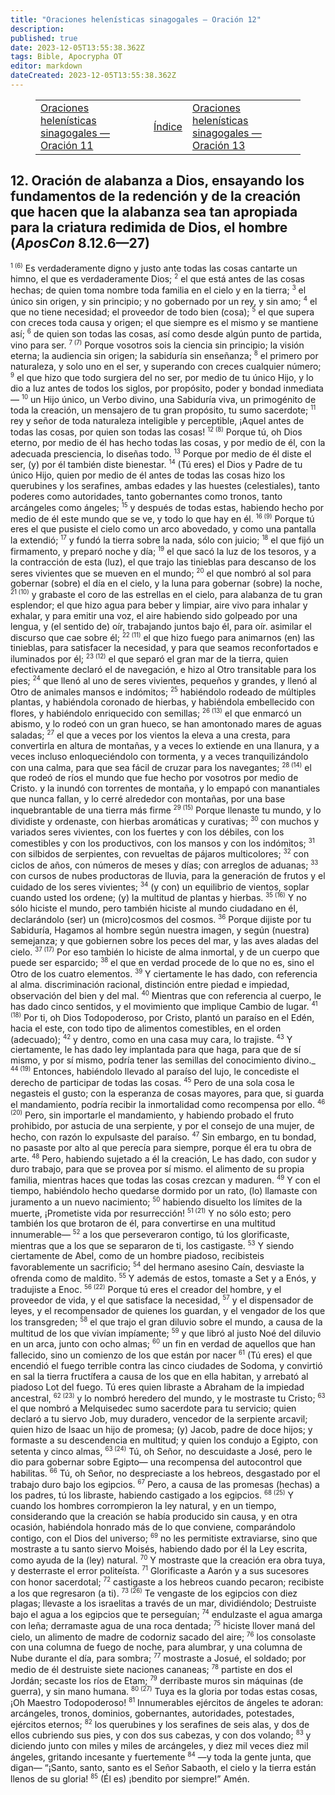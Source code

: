```yaml
---
title: "Oraciones helenísticas sinagogales — Oración 12"
description: 
published: true
date: 2023-12-05T13:55:38.362Z
tags: Bible, Apocrypha OT
editor: markdown
dateCreated: 2023-12-05T13:55:38.362Z
---
```


<figure class="table chapter-navigator">
  <table>
    <tbody>
      <tr>
        <td>
        <a href="/es/Bible/Hellenistic_Synagogal_Prayers/11">
          <span class="mdi mdi-arrow-left-drop-circle"></span><span class="pl-2">Oraciones helenísticas sinagogales — Oración 11</span>
        </a>
        </td>
        <td>
        <a href="/es/Bible/Hellenistic_Synagogal_Prayers#índice">
          <span class="mdi mdi-book-open-variant"></span><span class="pl-2">Índice</span>
        </a>
        </td>
        <td>
        <a href="/es/Bible/Hellenistic_Synagogal_Prayers/13">
          <span class="pr-2">Oraciones helenísticas sinagogales — Oración 13</span><span class="mdi mdi-arrow-right-drop-circle"></span>
        </a>
        </td>
      </tr>
    </tbody>
  </table>
</figure>

## 12. Oración de alabanza a Dios, ensayando los fundamentos de la redención y de la creación que hacen que la alabanza sea tan apropiada para la criatura redimida de Dios, el hombre (_AposCon_ 8.12.6—27)

<span id="v1"><sup><small>1 (6)</small></sup></span>  Es verdaderamente digno y justo ante todas las cosas cantarte un himno,
el que es verdaderamente Dios;
<span id="v2"><sup><small>2</small></sup></span>  el que está antes de las cosas hechas;
de quien toma nombre toda familia en el cielo y en la tierra;
<span id="v3"><sup><small>3</small></sup></span>  el único sin origen, y sin principio;
y no gobernado por un rey, y sin amo;
<span id="v4"><sup><small>4</small></sup></span>  el que no tiene necesidad;
el proveedor de todo bien (cosa);
<span id="v5"><sup><small>5</small></sup></span>  el que supera con creces toda causa y origen;
el que siempre es el mismo y se mantiene así;
<span id="v6"><sup><small>6</small></sup></span>  de quien son todas las cosas,
así como desde algún punto de partida, vino para ser.
<span id="v7"><sup><small>7 (7)</small></sup></span>  Porque vosotros sois la ciencia sin principio;
la visión eterna;
la audiencia sin origen;
la sabiduría sin enseñanza;
<span id="v8"><sup><small>8</small></sup></span>  el primero por naturaleza,
y solo uno en el ser,
y superando con creces cualquier número;
<span id="v9"><sup><small>9</small></sup></span>  el que hizo que todo surgiera del no ser, por medio de tu único Hijo,
y lo dio a luz antes de todos los siglos,
por propósito, poder y bondad inmediata—
<span id="v10"><sup><small>10</small></sup></span>  un Hijo único, un Verbo divino, una Sabiduría viva,
un primogénito de toda la creación,
un mensajero de tu gran propósito,
tu sumo sacerdote;
<span id="v11"><sup><small>11</small></sup></span>  rey y señor de toda naturaleza inteligible y perceptible,
¡Aquel antes de todas las cosas, por quien son todas las cosas!
<span id="v12"><sup><small>12 (8)</small></sup></span>  Porque tú, oh Dios eterno, por medio de él has hecho todas las cosas,
y por medio de él, con la adecuada presciencia, lo diseñas todo.
<span id="v13"><sup><small>13</small></sup></span>  Porque por medio de él diste el ser,
(y) por él también diste bienestar.
<span id="v14"><sup><small>14</small></sup></span> (Tú eres) el Dios y Padre de tu único Hijo,
quien por medio de él antes de todas las cosas hizo los querubines y los serafines,
ambas edades y las huestes (celestiales),
tanto poderes como autoridades,
tanto gobernantes como tronos,
tanto arcángeles como ángeles;
<span id="v15"><sup><small>15</small></sup></span>  y después de todas estas, habiendo hecho por medio de él este mundo que se ve, y todo lo que hay en él.
<span id="v16"><sup><small>16 (9)</small></sup></span>  Porque tú eres el que pusiste el cielo como un arco abovedado,
y como una pantalla la extendió;
<span id="v17"><sup><small>17</small></sup></span>  y fundó la tierra sobre la nada, sólo con juicio;
<span id="v18"><sup><small>18</small></sup></span>  el que fijó un firmamento, y preparó noche y día;
<span id="v19"><sup><small>19</small></sup></span>  el que sacó la luz de los tesoros, y a la contracción de esta (luz),
el que trajo las tinieblas para descanso de los seres vivientes que se mueven en el mundo;
<span id="v20"><sup><small>20</small></sup></span>  el que nombró al sol para gobernar (sobre) el día en el cielo,
y la luna para gobernar (sobre) la noche,
<span id="v21"><sup><small>21 (10)</small></sup></span>  y grabaste el coro de las estrellas en el cielo, para alabanza de tu gran esplendor;
el que hizo agua para beber y limpiar,
aire vivo para inhalar y exhalar,
y para emitir una voz,
el aire habiendo sido golpeado por una lengua,
y (el sentido de) oír, trabajando juntos bajo él, para oír.
asimilar el discurso que cae sobre él;
<span id="v22"><sup><small>22 (11)</small></sup></span>  el que hizo fuego para animarnos (en) las tinieblas,
para satisfacer la necesidad,
y para que seamos reconfortados e iluminados por él;
<span id="v23"><sup><small>23 (12)</small></sup></span>  el que separó el gran mar de la tierra,
quien efectivamente declaró el de navegación,
e hizo al Otro transitable para los pies;
<span id="v24"><sup><small>24</small></sup></span>  que llenó al uno de seres vivientes, pequeños y grandes,
y llenó al Otro de animales mansos e indómitos;
<span id="v25"><sup><small>25</small></sup></span>  habiéndolo rodeado de múltiples plantas,
y habiéndola coronado de hierbas,
y habiéndola embellecido con flores,
y habiéndolo enriquecido con semillas;
<span id="v26"><sup><small>26 (13)</small></sup></span>  el que enmarcó un abismo,
y lo rodeó con un gran hueco,
se han amontonado mares de aguas saladas;
<span id="v27"><sup><small>27</small></sup></span>  el que a veces por los vientos la eleva a una cresta, para convertirla en altura de montañas,
y a veces lo extiende en una llanura,
y a veces incluso enloqueciéndolo con tormenta,
y a veces tranquilizándolo con una calma,
para que sea fácil de cruzar para los navegantes;
<span id="v28"><sup><small>28 (14)</small></sup></span>  el que rodeó de ríos el mundo
que fue hecho por vosotros por medio de Cristo.
y la inundó con torrentes de montaña,
y lo empapó con manantiales que nunca fallan,
y lo cerré alrededor con montañas,
por una base inquebrantable de una tierra más firme
<span id="v29"><sup><small>29 (15)</small></sup></span>  Porque llenaste tu mundo, y lo dividiste y ordenaste,
con hierbas aromáticas y curativas;
<span id="v30"><sup><small>30</small></sup></span>  con muchos y variados seres vivientes,
con los fuertes y con los débiles,
con los comestibles y con los productivos,
con los mansos y con los indómitos;
<span id="v31"><sup><small>31</small></sup></span>  con silbidos de serpientes,
con revueltas de pájaros multicolores;
<span id="v32"><sup><small>32</small></sup></span>  con ciclos de años,
con números de meses y días;
con arreglos de aduanas;
<span id="v33"><sup><small>33</small></sup></span>  con cursos de nubes productoras de lluvia, para la generación de frutos y el cuidado de los seres vivientes;
<span id="v34"><sup><small>34</small></sup></span> (y con) un equilibrio de vientos,
soplar cuando usted los ordene;
(y) la multitud de plantas y hierbas.
<span id="v35"><sup><small>35 (16)</small></sup></span>  Y no sólo hiciste el mundo,
pero también hiciste al mundo ciudadano en él,
declarándolo (ser) un (micro)cosmos del cosmos.
<span id="v36"><sup><small>36</small></sup></span>  Porque dijiste por tu Sabiduría,
Hagamos al hombre según nuestra imagen,
y según (nuestra) semejanza;
y que gobiernen sobre los peces del mar,
y las aves aladas del cielo.
<span id="v37"><sup><small>37 (17)</small></sup></span>  Por eso también lo hiciste de alma inmortal,
y de un cuerpo que puede ser esparcido;
<span id="v38"><sup><small>38</small></sup></span>  el que en verdad procede de lo que no es,
sino el Otro de los cuatro elementos.
<span id="v39"><sup><small>39</small></sup></span>  Y ciertamente le has dado, con referencia al alma.
discriminación racional,
distinción entre piedad e impiedad,
observación del bien y del mal.
<span id="v40"><sup><small>40</small></sup></span>  Mientras que con referencia al cuerpo,
le has dado cinco sentidos,
y el movimiento que implique Cambio de lugar.
<span id="v41"><sup><small>41 (18)</small></sup></span>  Por ti, oh Dios Todopoderoso, por Cristo,
plantó un paraíso en el Edén, hacia el este,
con todo tipo de alimentos comestibles, en el orden (adecuado);
<span id="v42"><sup><small>42</small></sup></span>  y dentro, como en una casa muy cara, lo trajiste.
<span id="v43"><sup><small>43</small></sup></span>  Y ciertamente, le has dado ley implantada para que haga,
para que de sí mismo, y por sí mismo,
podría tener las semillas del conocimiento divino._
<span id="v44"><sup><small>44 (19)</small></sup></span>  Entonces, habiéndolo llevado al paraíso del lujo,
le concediste el derecho de participar de todas las cosas.
<span id="v45"><sup><small>45</small></sup></span>  Pero de una sola cosa le negasteis el gusto;
con la esperanza de cosas mayores,
para que, si guarda el mandamiento,
podría recibir la inmortalidad como recompensa por ello.
<span id="v46"><sup><small>46 (20)</small></sup></span>  Pero, sin importarle el mandamiento,
y habiendo probado el fruto prohibido,
por astucia de una serpiente,
y por el consejo de una mujer,
de hecho, con razón lo expulsaste del paraíso.
<span id="v47"><sup><small>47</small></sup></span>  Sin embargo, en tu bondad, no pasaste por alto al que perecía para siempre,
porque él era tu obra de arte.
<span id="v48"><sup><small>48</small></sup></span>  Pero, habiendo sujetado a él la creación,
Le has dado, con sudor y duro trabajo, para que se provea por sí mismo.
el alimento de su propia familia,
mientras haces que todas las cosas crezcan y maduren.
<span id="v49"><sup><small>49</small></sup></span>  Y con el tiempo, habiéndolo hecho quedarse dormido por un rato,
(lo) llamaste con juramento a un nuevo nacimiento;
<span id="v50"><sup><small>50</small></sup></span>  habiendo disuelto los límites de la muerte,
¡Prometiste vida por resurrección!
<span id="v51"><sup><small>51 (21)</small></sup></span>  Y no sólo esto; pero también los que brotaron de él,
para convertirse en una multitud innumerable—
<span id="v52"><sup><small>52</small></sup></span>  a los que perseveraron contigo, tú los glorificaste,
mientras que a los que se separaron de ti, los castigaste.
<span id="v53"><sup><small>53</small></sup></span>  Y siendo ciertamente de Abel, como de un hombre piadoso,
recibisteis favorablemente un sacrificio;
<span id="v54"><sup><small>54</small></sup></span>  del hermano asesino Caín,
desviaste la ofrenda como de maldito.
<span id="v55"><sup><small>55</small></sup></span>  Y además de estos, tomaste a Set y a Enós, y tradujiste a Enoc.
<span id="v56"><sup><small>56 (22)</small></sup></span>  Porque tú eres el creador del hombre,
y el proveedor de vida,
y el que satisface la necesidad,
<span id="v57"><sup><small>57</small></sup></span>  y el dispensador de leyes,
y el recompensador de quienes los guardan,
y el vengador de los que los transgreden;
<span id="v58"><sup><small>58</small></sup></span>  el que trajo el gran diluvio sobre el mundo,
a causa de la multitud de los que vivían impíamente;
<span id="v59"><sup><small>59</small></sup></span>  y que libró al justo Noé del diluvio en un arca,
junto con ocho almas;
<span id="v60"><sup><small>60</small></sup></span>  un fin en verdad de aquellos que han fallecido,
sino un comienzo de los que están por nacer
<span id="v61"><sup><small>61</small></sup></span> (Tú eres) el que encendió el fuego terrible contra las cinco ciudades de Sodoma,
y convirtió en sal la tierra fructífera a causa de los que en ella habitan,
y arrebató al piadoso Lot del fuego.
Tú eres quien libraste a Abraham de la impiedad ancestral,
<span id="v62"><sup><small>62 (23)</small></sup></span>  y lo nombró heredero del mundo,
y le mostraste tu Cristo;
<span id="v63"><sup><small>63</small></sup></span>  el que nombró a Melquisedec sumo sacerdote para tu servicio;
quien declaró a tu siervo Job, muy duradero, vencedor de la serpiente arcavil;
quien hizo de Isaac un hijo de promesa;
(y) Jacob, padre de doce hijos; y formaste a su descendencia en multitud;
y quien los condujo a Egipto, con setenta y cinco almas,
<span id="v63"><sup><small>63 (24)</small></sup></span>  Tú, oh Señor, no descuidaste a José,
pero le dio para gobernar sobre Egipto—
una recompensa del autocontrol que habilitas.
<span id="v66"><sup><small>66</small></sup></span>  Tú, oh Señor, no despreciaste a los hebreos,
desgastado por el trabajo duro bajo los egipcios.
<span id="v67"><sup><small>67</small></sup></span>  Pero, a causa de las promesas (hechas) a los padres,
tú los libraste, habiendo castigado a los egipcios.
<span id="v68"><sup><small>68 (25)</small></sup></span>  Y cuando los hombres corrompieron la ley natural,
y en un tiempo, considerando que la creación se había producido sin causa,
y en otra ocasión, habiéndola honrado más de lo que conviene,
comparándolo contigo, con el Dios del universo;
<span id="v69"><sup><small>69</small></sup></span>  no les permitiste extraviarse,
sino que mostraste a tu santo siervo Moisés,
habiendo dado por él la Ley escrita, como ayuda de la (ley) natural.
<span id="v70"><sup><small>70</small></sup></span>  Y mostraste que la creación era obra tuya,
y desterraste el error politeísta.
<span id="v71"><sup><small>71</small></sup></span>  Glorificaste a Aarón y a sus sucesores con honor sacerdotal;
<span id="v72"><sup><small>72</small></sup></span>  castigaste a los hebreos cuando pecaron;
recibiste a los que regresaron (a ti).
<span id="v73"><sup><small>73 (26)</small></sup></span>  Te vengaste de los egipcios con diez plagas;
llevaste a los israelitas a través de un mar, dividiéndolo;
Destruiste bajo el agua a los egipcios que te perseguían;
<span id="v74"><sup><small>74</small></sup></span>  endulzaste el agua amarga con leña;
derramaste agua de una roca dentada;
<span id="v75"><sup><small>75</small></sup></span>  hiciste llover maná del cielo,
un alimento de madre de codorniz sacado del aire;
<span id="v76"><sup><small>76</small></sup></span>  los consolaste con una columna de fuego de noche, para alumbrar,
y una columna de Nube durante el día, para sombra;
<span id="v77"><sup><small>77</small></sup></span>  mostraste a Josué, el soldado;
por medio de él destruiste siete naciones cananeas;
<span id="v78"><sup><small>78</small></sup></span>  partiste en dos el Jordán;
secaste los ríos de Etam;
<span id="v79"><sup><small>79</small></sup></span>  derribaste muros sin máquinas (de guerra),
y sin mano humana.
<span id="v80"><sup><small>80 (27)</small></sup></span>  Tuya es la gloria por todas estas cosas,
¡Oh Maestro Todopoderoso!
<span id="v81"><sup><small>81</small></sup></span>  Innumerables ejércitos de ángeles te adoran: arcángeles, tronos, dominios,
gobernantes, autoridades, potestades, ejércitos eternos;
<span id="v82"><sup><small>82</small></sup></span>  los querubines y los serafines de seis alas, y dos de ellos cubriendo sus pies,
y con dos sus cabezas, y con dos volando;
<span id="v83"><sup><small>83</small></sup></span>  y diciendo junto con miles y miles de arcángeles,
y diez mil veces diez mil ángeles,
gritando incesante y fuertemente
<span id="v84"><sup><small>84</small></sup></span> —y toda la gente junta, que digan—
“¡Santo, santo, santo es el Señor Sabaoth, el cielo y la tierra están llenos de su gloria!
<span id="v85"><sup><small>85</small></sup></span> (Él es) ¡bendito por siempre!” Amén.